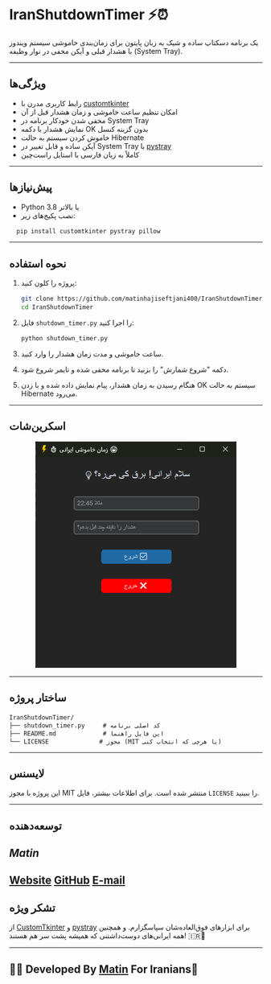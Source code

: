 # IranShutdownTimer ⚡⏰

یک برنامه دسکتاپ ساده و شیک به زبان پایتون برای زمان‌بندی خاموشی سیستم ویندوز با هشدار قبلی و آیکن مخفی در نوار وظیفه (System Tray).

---

## ویژگی‌ها

- رابط کاربری مدرن با [customtkinter](https://github.com/TomSchimansky/CustomTkinter)  
- امکان تنظیم ساعت خاموشی و زمان هشدار قبل از آن  
- مخفی شدن خودکار برنامه در System Tray  
- نمایش هشدار با دکمه OK بدون گزینه کنسل  
- خاموش کردن سیستم به حالت Hibernate  
- آیکن ساده و قابل تغییر در System Tray با [pystray](https://github.com/moses-palmer/pystray)  
- کاملاً به زبان فارسی با استایل راست‌چین  

---

## پیش‌نیازها

- Python 3.8 یا بالاتر  
- نصب پکیج‌های زیر:  
```bash
  pip install customtkinter pystray pillow
````

---

## نحوه استفاده

1. پروژه را کلون کنید:

   ```bash
   git clone https://github.com/matinhajiseftjani400/IranShutdownTimer.git
   cd IranShutdownTimer
   ```

2. فایل `shutdown_timer.py` را اجرا کنید:

   ```bash
   python shutdown_timer.py
   ```

3. ساعت خاموشی و مدت زمان هشدار را وارد کنید.

4. دکمه "شروع شمارش" را بزنید تا برنامه مخفی شده و تایمر شروع شود.

5. هنگام رسیدن به زمان هشدار، پیام نمایش داده شده و با زدن OK سیستم به حالت Hibernate می‌رود.

---

## اسکرین‌شات

<p align="center">
  <img src="img/app_screenshot.png" alt="نمایی از برنامه" width="400"/>
</p>

---

## ساختار پروژه

```
IranShutdownTimer/
├── shutdown_timer.py     # کد اصلی برنامه
├── README.md             # این فایل راهنما
└── LICENSE              # مجوز (MIT یا هرچی که انتخاب کنی)
```

---

## لایسنس

این پروژه با مجوز MIT منتشر شده است.
برای اطلاعات بیشتر، فایل `LICENSE` را ببینید.

---

## توسعه‌دهنده
## *Matin*

[Website](https://matin-technology.ir/)
[GitHub](https://github.com/matinhajiseftjani400)
[E-mail](mailto:matin@hajiseftjani.ir)
---

## تشکر ویژه

از [CustomTkinter](https://github.com/TomSchimansky/CustomTkinter) و [pystray](https://github.com/moses-palmer/pystray) برای ابزارهای فوق‌العاده‌شان سپاسگزارم.
و همچنین همه ایرانی‌های دوست‌داشتنی که همیشه پشت سر هم هستند! 🇮🇷💙

---
👨‍💻  Developed By [Matin](http://matin-technology.ir/) For Iranians💙
---
